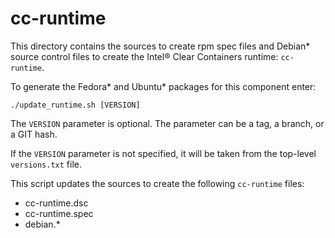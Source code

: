 # cc-runtime

This directory contains the sources to create rpm spec files and Debian* source
control files to create the Intel® Clear Containers runtime: ``cc-runtime``.

To generate the Fedora* and Ubuntu* packages for this component enter:

``./update_runtime.sh [VERSION]``

The ``VERSION`` parameter is optional. The parameter can be a tag, a branch,
or a GIT hash.

If the ``VERSION`` parameter is not specified, it will be taken from the
top-level ``versions.txt`` file.

This script updates the sources to create the following ``cc-runtime`` files:

  * cc-runtime.dsc
  * cc-runtime.spec
  * debian.*